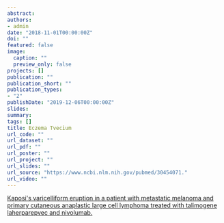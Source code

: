 ```yaml
---
abstract: 
authors:
- admin
date: "2018-11-01T00:00:00Z"
doi: ""
featured: false
image:
  caption: ""
  preview_only: false
projects: []
publication: ""
publication_short: ""
publication_types:
- "2"
publishDate: "2019-12-06T00:00:00Z"
slides: 
summary: 
tags: []
title: Eczema Tvecium
url_code: ""
url_dataset: ""
url_pdf: ""
url_poster: ""
url_project: ""
url_slides: ""
url_source: "https://www.ncbi.nlm.nih.gov/pubmed/30454071."
url_video: ""
---
```


[Kaposi's varicelliform eruption in a patient with metastatic melanoma and primary cutaneous anaplastic large cell lymphoma treated with talimogene laherparepvec and nivolumab.](https://www.ncbi.nlm.nih.gov/pubmed/30454071)

